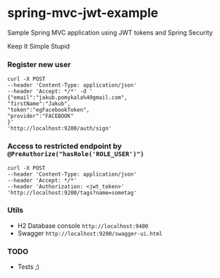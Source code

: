 # spring-mvc-jwt-example

Sample Spring MVC application using JWT tokens and Spring Security 

Keep It Simple Stupid

### Register new user

```
curl -X POST 
--header 'Content-Type: application/json' 
--header 'Accept: */*' -d '
{"email":"jakub.pomykala%40gmail.com",
"firstName":"Jakub",
"token":"egFacebookToken",
"provider":"FACEBOOK"
}' 
'http://localhost:9200/auth/sign'
```
### Access to restricted endpoint by `@PreAuthorize("hasRole('ROLE_USER')")`

```
curl -X POST
--header 'Content-Type: application/json' 
--header 'Accept: */*' 
--header 'Authorization: <jwt_token>' 
'http://localhost:9200/tags?name=sometag'
```

### Utils
* H2 Database console `http://localhost:9400`
* Swagger `http://localhost:9200/swagger-ui.html`

### TODO
* Tests ;)
